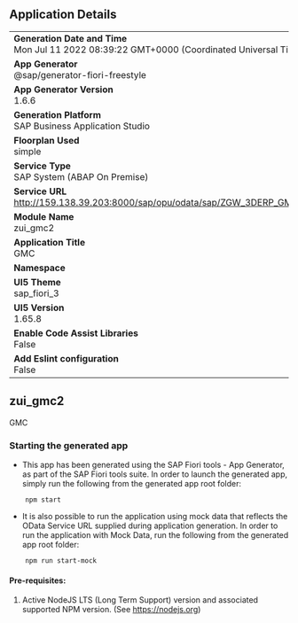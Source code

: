 ## Application Details
|               |
| ------------- |
|**Generation Date and Time**<br>Mon Jul 11 2022 08:39:22 GMT+0000 (Coordinated Universal Time)|
|**App Generator**<br>@sap/generator-fiori-freestyle|
|**App Generator Version**<br>1.6.6|
|**Generation Platform**<br>SAP Business Application Studio|
|**Floorplan Used**<br>simple|
|**Service Type**<br>SAP System (ABAP On Premise)|
|**Service URL**<br>http://159.138.39.203:8000/sap/opu/odata/sap/ZGW_3DERP_GMC_SRV
|**Module Name**<br>zui_gmc2|
|**Application Title**<br>GMC|
|**Namespace**<br>|
|**UI5 Theme**<br>sap_fiori_3|
|**UI5 Version**<br>1.65.8|
|**Enable Code Assist Libraries**<br>False|
|**Add Eslint configuration**<br>False|

## zui_gmc2

GMC

### Starting the generated app

-   This app has been generated using the SAP Fiori tools - App Generator, as part of the SAP Fiori tools suite.  In order to launch the generated app, simply run the following from the generated app root folder:

```
    npm start
```

- It is also possible to run the application using mock data that reflects the OData Service URL supplied during application generation.  In order to run the application with Mock Data, run the following from the generated app root folder:

```
    npm run start-mock
```

#### Pre-requisites:

1. Active NodeJS LTS (Long Term Support) version and associated supported NPM version.  (See https://nodejs.org)


